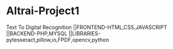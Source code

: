 # Altrai-Project1

Text To Digital Recognition 
||FRONTEND-HTML,CSS,JAVASCRIPT
||BACKEND-PHP,MYSQL
||LIBRARIES-pytesseract,pillow,io,FPDF,opencv,python


